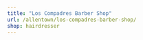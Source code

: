 ```yaml
---
title: "Los Compadres Barber Shop"
url: /allentown/los-compadres-barber-shop/
shop: hairdresser
---
```


